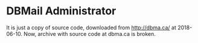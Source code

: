 # DBMail Administrator

It is just a copy of source code, downloaded from http://dbma.ca/ at 2018-06-10. Now, archive with source code at dbma.ca is broken.
